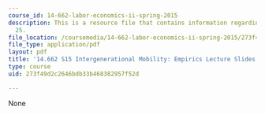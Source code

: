 ```yaml
---
course_id: 14-662-labor-economics-ii-spring-2015
description: This is a resource file that contains information regarding lecture slide
  25.
file_location: /coursemedia/14-662-labor-economics-ii-spring-2015/273f49d2c2646bdb33b468382957f52d_MIT14_662S15_lec_slides25.pdf
file_type: application/pdf
layout: pdf
title: '14.662 S15 Intergenerational Mobility: Empirics Lecture Slides'
type: course
uid: 273f49d2c2646bdb33b468382957f52d

---
```

None